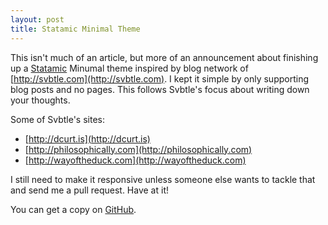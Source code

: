```yaml
---
layout: post
title: Statamic Minimal Theme
---
```

This isn't much of an article, but more of an announcement about finishing up a [Statamic](http://statamic.com) Minumal theme inspired by blog network of [http://svbtle.com](http://svbtle.com). I kept it simple by only supporting blog posts and no pages. This follows Svbtle's focus about writing down your thoughts.

Some of Svbtle's sites:

- [http://dcurt.is](http://dcurt.is)
- [http://philosophically.com](http://philosophically.com)
- [http://wayoftheduck.com](http://wayoftheduck.com)

I still need to make it responsive unless someone else wants to tackle that and send me a pull request. Have at it!

You can get a copy on [GitHub](https://github.com/blainsmith/Statamic-Minimal-Theme).